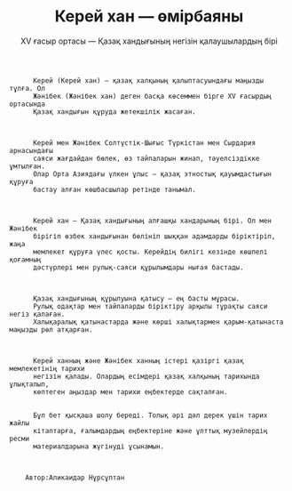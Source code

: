 <!DOCTYPE html>
<html lang="kk">
<head>
  <meta charset="utf-8" />
  <meta name="viewport" content="width=device-width,initial-scale=1" />

</head>
<body>
  <div class="wrap">
    <header>
      <div class="logo"></div>
      <div>
        <h1>Керей хан — өмірбаяны</h1>
        <div class="meta">XV ғасыр ортасы — Қазақ хандығының негізін қалаушылардың бірі</div>
      </div>
    </header>

    
          Керей (Керей хан) — қазақ халқының қалыптасуындағы маңызды тұлға. Ол
          Жәнібек (Жәнібек хан) деген басқа көсеммен бірге XV ғасырдың ортасында
          Қазақ хандығын құруда жетекшілік жасаған.
      

     
          Керей мен Жәнібек Солтүс­тік-Шығыс Түркістан мен Сырдария арнасындағы
          саяси жағдайдан бөлек, өз тайпаларын жинап, тәуелсіздікке ұмтылған.
          Олар Орта Азиядағы үлкен ұлыс — қазақ этностық қауымдастығын құруға
          бастау алған көшбасшылар ретінде танымал.
       

     
          Керей хан — Қазақ хандығының алғашқы хандарының бірі. Ол мен Жәнібек
          бірігіп өзбек хандығынан бөлініп шыққан адамдарды біріктіріп, жаңа
          мемлекет құруға үлес қосты. Керейдің билігі кезінде көшпелі қоғамның
          дәстүрлері мен рулық-саяси құрылымдары нығая бастады.
        

      
          Қазақ хандығының құрылуына қатысу — ең басты мұрасы.
          Рулық одақтар мен тайпаларды біріктіру арқылы тұрақты саяси негіз қалаған.
          Халықаралық қатынастарда және көрші халықтармен қарым-қатынаста маңызды рөл атқарған.
       

      
          Керей ханның және Жәнібек ханның істері қазіргі қазақ мемлекетінің тарихи
          негізін қалады. Олардың есімдері қазақ халқының тарихында ұлықталып,
          көптеген аңыздар мен тарихи еңбектерде сақталған.
       

          Бұл бет қысқаша шолу береді. Толық әрі дәл дерек үшін тарих жайлы
          кітаптарға, ғалымдардың еңбектеріне және ұлттық музейлердің ресми
          материалдарына жүгінуді ұсынамын.
      

      
        Автор:Аликаидар Нұрсұлтан
     
  </div>
</body>
</html>
